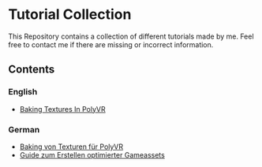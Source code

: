 # Tutorial Collection

This Repository contains a collection of different tutorials made by me. Feel free to contact me if there are missing or incorrect information.

## Contents

### English

- [Baking Textures In PolyVR](blender/BAKING_POLYVR_EN.md)

### German

- [Baking von Texturen für PolyVR](blender/BAKING_POLYVR_DE.md)
- [Guide zum Erstellen optimierter Gameassets](blender/GUIDE_GAME_ASSETS_DE.md)


